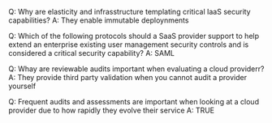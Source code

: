 Q: Why are elasticity and infrasstructure templating critical IaaS security capabilities?
A: They enable immutable deploynments

Q: Which of the following protocols should a SaaS provider support to help extend an enterprise existing user management security controls and is considered a critical security capability?
A: SAML

Q: Whay are reviewable audits important when evaluating a cloud providerr?
A: They provide third party validation when you cannot audit a provider yourself

Q: Frequent audits and assessments are important when looking at a cloud provider due to how rapidly they evolve their service
A: TRUE

